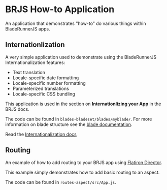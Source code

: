 # BRJS How-to Application

An application that demonstrates "how-to" do various things within BladeRunnerJS apps.

## Internationlization

A very simple application used to demonstrate using the BladeRunnerJS Internationalization features:

* Text translation
* Locale-specific date formatting
* Locale-specific number formatting
* Parameterized translations
* Locale-specific CSS bundling

This application is used in the section on **Internationlizing your App** in the BRJS docs.

The code can be found in `blades-bladeset/blades/myblade/`. For more information on blade structure see the [blade documentation](http://bladerunnerjs.org/docs/concepts/blades/).

Read the [Internationalization docs](http://bladerunnerjs.org/docs/use/internationalization/)

## Routing

An example of how to add routing to your BRJS app using [Flatiron Director](https://github.com/flatiron/director).

This example simply demonstrates how to add basic routing to an aspect.

The code can be found in `routes-aspect/src/App.js`.
